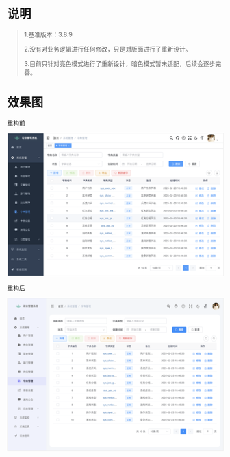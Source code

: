 # 说明

> 1.基准版本：3.8.9
> 
> 2.没有对业务逻辑进行任何修改，只是对版面进行了重新设计。
> 
> 3.目前只针对亮色模式进行了重新设计，暗色模式暂未适配，后续会逐步完善。

# 效果图

重构前

<img src="readme/before1.png" style="border: 1px solid #eeeeee;">

重构后

<img src="readme/after1.png" style="border: 1px solid #eeeeee;">
